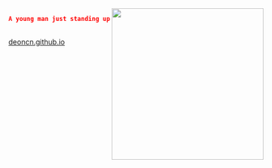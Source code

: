 <!-- ##
<img align="right" width="300" src="https://i.imgur.com/ugWb6BU.gif" /> -->
<img align="right" width="300" src="https://count.getloli.com/get/@deoncn" />





```json  
A young man just standing up.
   
```
<a href="https://deoncn.github.io" target="_blank">deoncn.github.io</a>
<!-- ![Deoncn's GitHub stats](https://github-readme-stats.vercel.app/api?username=deoncn&theme=radical&show_icons=true) ![Deoncn](https://github-readme-stats.vercel.app/api/top-langs/?username=deoncn&hide=html&layout=compact&theme=radical)
![](https://github-profile-summary-cards.vercel.app/api/cards/profile-details?username=deoncn&theme=monokai) -->
